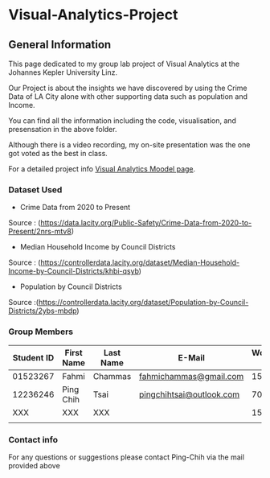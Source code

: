 # Visual-Analytics-Project

## General Information

This page dedicated to my group lab project of Visual Analytics at the Johannes Kepler University Linz.

Our Project is about the insights we have discovered by using the Crime Data of LA City alone with other supporting data such as population and Income. 

You can find all the information including the code, visualisation, and presensation in the above folder.

Although there is a video recording, my on-site presentation was the one got voted as the best in class.

For a detailed project info  [Visual Analytics Moodel page](https://moodle.jku.at/jku/course/view.php?id=25624).

### Dataset Used

* Crime Data from 2020 to Present

Source : (https://data.lacity.org/Public-Safety/Crime-Data-from-2020-to-Present/2nrs-mtv8)
 
* Median Household Income by Council Districts

Source : (https://controllerdata.lacity.org/dataset/Median-Household-Income-by-Council-Districts/khbi-qsyb)

* Population by Council Districts

Source :(https://controllerdata.lacity.org/dataset/Population-by-Council-Districts/2ybs-mbdp)
### Group Members

| Student ID    | First Name  | Last Name      | E-Mail | Workload [%]  |
| --------------|-------------|----------------|--------|---------------|
| 01523267      | Fahmi       |  Chammas       |fahmichammas@gmail.com    |15%             |
| 12236246      | Ping Chih   |  Tsai          |pingchihtsai@outlook.com  |70%             |
| XXX           | XXX         |  XXX           |                          |15%             |
|               |             |                |                          |                | 

### Contact info 
For any questions or suggestions please contact Ping-Chih via the mail provided above






